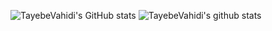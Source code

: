 ![TayebeVahidi's GitHub stats](https://github-readme-stats.vercel.app/api?username=TayebeVahidi&theme=omni&show_icons=true&hide_title=true&color=4caf50&icon_color=ffb74)
![TayebeVahidi's github stats](https://github-readme-stats.vercel.app/api/top-langs/?username=TayebeVahidi&layout=compact&theme=dracula&title_color=FFFFFF)
